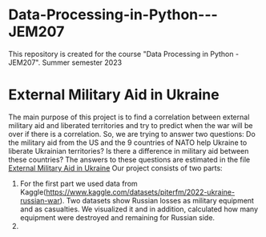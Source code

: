 # Data-Processing-in-Python---JEM207
This repository is created for the course "Data Processing in Python - JEM207". Summer semester 2023
# External Military Aid in Ukraine
The main purpose of this project is to find a correlation between external military aid and liberated territories and try to predict when the war will be over if there is a correlation. So, we are trying to answer two questions: Do the military aid from the US and the 9 countries of NATO help Ukraine to liberate Ukrainian territories? Is there a difference in military aid between these countries?
The answers to these questions are estimated in the file [External Military Aid in Ukraine]()
Our project consists of two parts:
1. For the first part we used data from Kaggle(https://www.kaggle.com/datasets/piterfm/2022-ukraine-russian-war). Two datasets show Russian losses as military equipment and as casualties. We visualized it and in addition, calculated how many equipment were destroyed and remaining for Russian side.
2. 
